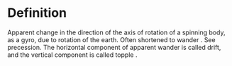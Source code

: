 # Definition

Apparent change in the direction of the axis of rotation of a spinning
body, as a gyro, due to rotation of the earth. Often shortened to wander
. See precession. The horizontal component of apparent wander is called
drift, and the vertical component is called topple .
